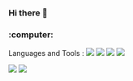 ### **Hi there** 👋

<!--
<img src="https://img.shields.io/badge/{내용}-{배경 색깔}?style={스타일}&logo={로고이름}&logoColor={로고 색깔}"/>
<img src="https://img.shields.io/badge/Scss-green?style=flat&logo=Sass&logoColor=CC6699"/>

-->



<p align="center">
<h3>:computer:</h3> Languages and Tools :
<!-- C badge --><img src="https://img.shields.io/badge/C-00599C??style=flat-square&logo=C%2B%2B&logoColor=white"/></a>
<!-- C ++ badge --><img src="https://img.shields.io/badge/C++-00599C??style=flat-square&logo=C%2B%2B&logoColor=white"/>

<img src="https://img.shields.io/static/v1?label=TEST&message=TEST2&color=CC0000"/>
<img src="https://img.shields.io/static/v1?label=TEST&message=TEST2&color=CCCC00"/></p>


<img src="https://img.shields.io/static/v1?label=TEST&message=TEST2&color=CCCC00"/>

<img src="https://img.shields.io/static/v1?label=TEST&message=TEST2&color=CCCC00"/>


